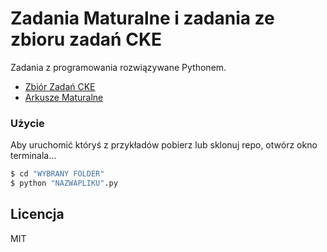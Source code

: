 # Zadania Maturalne i zadania ze zbioru zadań CKE
Zadania z programowania rozwiązywane Pythonem.

  - [Zbiór Zadań CKE](https://cke.gov.pl/images/_EGZAMIN_MATURALNY_OD_2015/Materialy/Zbiory_zadan/Matura_Zbi%C3%B3r_zada%C5%84_Informatyka.pdf)
  - [Arkusze Maturalne](https://cke.gov.pl/egzamin-maturalny/)


### Użycie

Aby uruchomić któryś z przykładów pobierz lub sklonuj repo, otwórz okno terminala...

```sh
$ cd "WYBRANY FOLDER"
$ python "NAZWAPLIKU".py
```

Licencja
----

MIT
